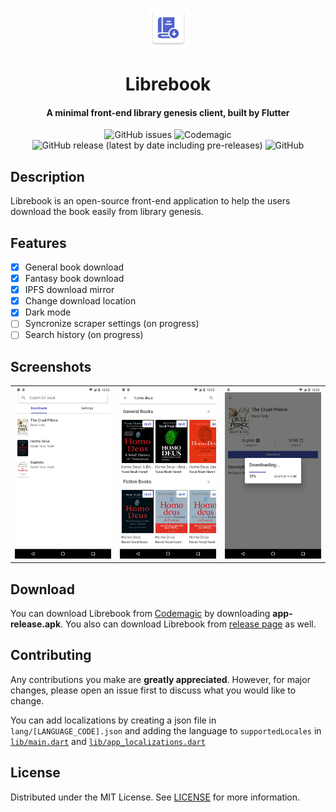 <p align="center"><img width=12.5% src="screenshots/app_icon.png"></p>
<h1 align="center">Librebook</h1>
<h4 align="center">A minimal front-end library genesis client, built by Flutter</h4>

<p align="center">
  <img alt="GitHub issues" src="https://img.shields.io/github/issues/bagaswastu/librebook">
  <img alt="Codemagic" src="https://api.codemagic.io/apps/6003d2461b08f3ec61b49785/6003d2461b08f3ec61b49784/status_badge.svg">
  <img alt="GitHub release (latest by date including pre-releases)" src="https://img.shields.io/github/v/release/bagaswastu/librebook?include_prereleases">
  <img alt="GitHub" src="https://img.shields.io/github/license/bagaswastu/librebook">
</p>

## Description
Librebook is an open-source front-end application to help the users download the book easily from library genesis.

## Features
- [x] General book download
- [x] Fantasy book download
- [x] IPFS download mirror
- [x] Change download location
- [x] Dark mode
- [ ] Syncronize scraper settings (on progress)
- [ ] Search history (on progress)

## Screenshots
<table>
  <tr>
    <td><img src="screenshots/1.png"/></td>
    <td><img src="screenshots/2.png"/></td>
    <td><img src="screenshots/3.png"/></td>
  </tr> 
</table>

## Download
You can download Librebook from [Codemagic](https://codemagic.io/apps/6003d2461b08f3ec61b49785/6003d2461b08f3ec61b49784/latest_build) by downloading **app-release.apk**. You also can download Librebook from [release page](https://github.com/bagaswastu/librebook/releases/) as well.

## Contributing
Any contributions you make are **greatly appreciated**. However, for major changes, please open an issue first to discuss what you would like to change.

You can add localizations by creating a json file in `lang/[LANGUAGE_CODE].json` and adding the language to `supportedLocales` in [`lib/main.dart`](https://github.com/bagaswastu/librebook/blob/master/lib/main.dart#) and [`lib/app_localizations.dart`](https://github.com/bagaswastu/librebook/blob/master/lib/app_localizations.dart)

## License
Distributed under the MIT License. See [LICENSE](LICENSE) for more information.
